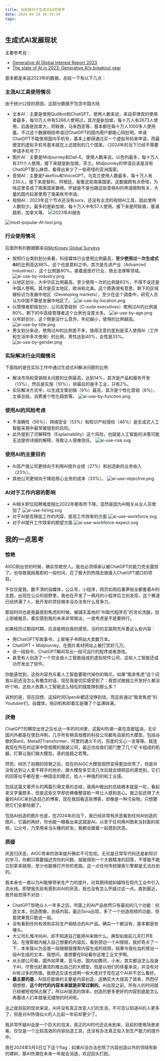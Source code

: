 ```yaml
---
title: 当前我对于生成式AI的思考
date: 2024-04-28 16:39:34
tags:
---
```


## 生成式AI发展现状

主要参考自：

- [Generative AI Global Interest Report 2023](https://www.electronicshub.org/generative-ai-global-interest-report-2023/)
- [The state of AI in 2023: Generative AI’s breakout year](https://www.mckinsey.com/capabilities/quantumblack/our-insights/the-state-of-ai-in-2023-generative-ais-breakout-year)

基本都是来自2023年的数据，总结一下有以下几点：

### 主流AI工具使用情况

由于统计口径的原因，这部分数据不包含中国大陆

- 文本AI：主要是使用Quillbot和ChatGPT。使用人数来说，来自菲律宾的使用者最多，每10万人中有5266人使用过，其次是新加坡，每十万人有2673人使用，后面是加拿大，阿联酋，马来西亚等，基本都在每十万人1000多人使用量。不过这个数据相信申请过ChatGPT的国内用户都能心知肚明，申请ChatGPT不能使用国内手机号，基本上都得通过买一个虚拟号码来申请，而最便宜的虚拟手机号基本就在上述提到的几个国家。（2024年的当下已经不需要申请手机号了）
- 图片AI：主要是Midjourney和Dall-E。使用人数来说，以色列最多，每十万人有311个人使用，接下来就是新加坡，芬兰。Midjourney的申请应该是没有ChatGPT那么麻烦，看得出来少了一些奇怪的亚洲国家。
- 音频AI：主要是FakeYou和VoiceGPT。乌克兰使用人数最多，每十万人有230人，接下来是智利，阿根廷，秘鲁这些南美国家。这数据颇有点奇怪，为啥这里变成了南美国家霸榜。怀疑是不是也跟这些音频AI的申请限制有关，大量的国内玩家使用了南美账号申请。
- 视频AI：2023年这个节点还没有sora，还没有主流的视频AI工具，因此使用人数较少。最多的是新加坡，每十万人中有57人使用。接下来是阿联酋，塞浦路斯，加拿大等。
![2023年AI报告](AI-report-2023.png)
<!-- more -->
![most-popular-AI-tool.png](most-popular-AI-tool.png)

### 行业使用情况

后面所有的数据都来自[McKinsey Global Surveys](https://www.mckinsey.com/featured-insights/mckinsey-global-surveys)

- 按照行业类别划分来看，科技媒体行业使用比例最高，**至少使用过一次生成式AI**的比例高达88%，这个也是意料之中。其次是先进产业（Advanced Industries），这个比例是80%。接着是医疗行业，商业法律等领域。
![ai-use-by-industry.png](ai-use-by-industry.png)
- 以地区划分，大中华区比例最高，至少使用一次的比例是83%，不得不说还是中国人卷啊。其次是亚太地区，欧洲和北美。这个图表很有意思，剩下的区域被标识为发展中地区（Developing markets），至少在这个调查中，研究人员认为中国不算是发展中地区了。
![ai-use-by-location.png](ai-use-by-location.png)
- 以管理者职级划分，公司高管级别（C-suite executives）使用过AI的比例是80%。剩下的中高级管理者这个比例也没差太多。
![ai-use-by-age.png](ai-use-by-age.png)
- 以年龄划分，这个倒是没什么意外，年纪越小，使用的比例越高。
![ai-use-by-title.png](ai-use-by-title.png)
- 男女划分来说，使用过AI的比例差不多，值得注意的差别是深入使用AI（工作和生活中多次使用）的比例，男性达到40%，女性是33%。
![ai-use-by-gender.png](ai-use-by-gender.png)

### 实际解决行业问题情况

下面指的是在实际工作中通过生成式AI解决问题的比例

- 解决市场和营销相关问题的比例最高，达到14%，其次是产品和服务开发（13%），然后是实施（10%），排最后的是手工业，只有2%。
- 实际解决方式中，以生成文案初稿（9%）最高，其次是个性化营销（8%），文章总结，消费者个性化趋势等。
![ai-use-by-function.png](ai-use-by-function.png)

### 使用AI的风险考虑

- 不准确性（56%）、网络安全（53%）和知识产权侵权（46%）是生成式人工智能采用中最常被提到的风险。
- 此外提到了可解释性（Explainability）这个风险，也就是人工智能的决策可能无法提供详细的解释，导致让人很难信任。
![ai-use-risk.svg](ai-use-risk.svg)

### 使用AI的主要目的

- AI高产值公司更倾向于利用AI提升业绩（27%）和创造新的业务收入（23%）。
- 其他公司更倾向于降低核心业务的成本（33%）。
![ai-use-objective.png](ai-use-objective.png)

### AI对于工作内容的影响

- AI相关职位招聘难度相比2022年都有所下降，显然是因为AI相关从业人员增加了
![ai-use-hiring.svg](ai-use-hiring.svg)
- 对于AI是否降低工作的内容，提高工作效率的方面
![ai-use-workforce.svg](ai-use-workforce.svg)
- 对于AI提升工作效率的期望方面
![ai-use-workforce-expect.svg](ai-use-workforce-expect.svg)

## 我的一点思考

### 惊艳

AIGC刚出世的时候，确实惊艳世人。我也必须得承认被ChatGPT的能力完全震惊了。也导致我刚离职的一段时间，花了极大的热情去做接入ChatGPT接口的项目。

不仅仅是我，数不清的自媒体，公众号，小程序，网页如雨后春笋般全都套着AI的主题，出现在公众的视野里。我也在开发了一俩月的小程序后立刻发现，这个赛道已经挤满了人，我开发的项目根本没办法有什么竞争力。

那段时间也是我最感到焦虑的时候，被铺天盖地的“AI取代程序员”的言论洗脑，加上刚被裁员，着实感到我的未来非常暗淡，一度考虑是不是要转行。

如果经历过那段时期，应该能明白我的感受。当时的互联网充斥着这么些内容：

- 用ChatGPT写故事书，上架电子书网站大卖数万本。
- ChatGPT + Midjourney，在图片素材网站上被打赏好几万。
- 说一段指令，ChatGPT瞬间写出一段可运行的程序或者游戏。
- 甚至有人创造了一个完全由人工智能组成的虚拟软件公司，这些人工智能还成功开发出了软件。

你能感觉到，这些内容充斥着人工智能要取代掉你的暗示。如果“贩卖焦虑”这个词我以前还没怎么有概念的话，现在我是切实感受到了：我尝试做独立开发好久都没听个响，这些人依靠人工智能这么轻松的就能挣到那么多？

讽刺的是，现在回想，这段时间OpenAI都还没挣到钱，而这些通过“贩卖焦虑”的Youtuber们，自媒体，培训机构却着实是赚了个盆满钵满。

### 厌倦

ChatGPT的横空出世之后长达一年的时间里，这股AI热潮一直在高歌猛进。无论国内外都是在使劲冲刺，几乎所有稍具规模的科技公司都有自家的大模型，包括谷歌的Bard，Meta的Transformer，阿里的通义千问，百度的文心一言等等。就连我现在所在的这家中型规模的服装公司，最近也给我们部门整了几个矿卡组成的机器，打算让我们搞大模型。真的是趋之若鹜。

然而，经历了初期的惊艳之后，现在的AIGC大模型固然变得更加优秀了，但是并没有达到让人爱不释手的地步。跟大模型多交流几次后就会很明显的感觉到，它们的回答似乎都在套一种固定的模式，给人一种强烈的和工业感。

包括这篇文章开头的两篇引用文章的总结，我用AI做出的总结根本就是一坨，看起来文字量颇多，但是这些文字却彷佛像整容脸一样让人感到恶心。我之前还用了大量的AIGC来创造自己的博客，现在我回看这些博客，却像是一种污染物，只想要把它们全都给删了。

包括AI创造的图片也是，在2024年的当下，我已经非常有厌恶看到任何AI创造的图片，它画的再好，你也能一眼看出来这就是AI。以至于任何用AI图来当封面的视频，公众号，乃至用来当头像的好友，我都会跟着一起感到厌恶。

### 质疑

厌恶归厌恶，AIGC带来的效率提升确实不可忽视。无论是日常写代码还是新知识的学习，你都只需要描述完你的问题，就能得到一个大致精准的回答，不管能不能立刻拿来就用，至少也能够打开你的思路。这一点任何传统搜索引擎都是无法办到的。

我本来也一直以为AI能够带来生产力的提升，对其期待就如福特在现代工业中引入流水线。即使我先前有感到对AI的厌恶，我也没有怎么怀疑过这一点。直到最近，我开始觉得不对劲：

- ChatGPT惊艳众人一年多之后，市面上的AI产品依然只有最初的几个功能：创造文本，创造图像，总结内容。最近Sora出现，多了一个创造视频的功能，但是效果我只能说一般。
- 没有看到任何有效和实际生产相结合的AI产品，确实一个都没有，基本都是些噱头。
- 大公司扎堆冲向AI，却不知道自己能用AI来做什么。典型如我前几天打开B站，在搜索框内输入自己想要的内容后，看到旁边一个AI按钮，我好奇点了一下，本来我以为会是一段根据我搜索内容生成的视频，结果令我吐血的冒出一段AI生成的文本，我想问，谁想要在B站看你这堆工业文字啊。
- 从头部公司看，国外如苹果，亚马逊，国内如腾讯，小米，其实都没怎么投身于AI，尽管也赶潮流的推出自己的大模型，但是以他们的体量来说，并没有对AI有过多的热情。我想这应该也说明一些大佬对于现在这个AI并不怎么看好。
- **最主要的是**，AI现在能做的主要是内容创造，这确实大大提高了效率，然而仔细想想，**这个时代的内容本来就是非常过剩的**。AI出现之前，所有人的时间就已经被短视频占据了，所以AI提高的效率，创造的更多更好的内容到底能怎么再塞进人们本就毫无缝隙的时间呢。

总之就目前的现状来说，AI并没有真正改变人们的生活，不可否认知道AI的人更多了，但是对AI热情似火的人比起一年前却更少了。

我非常怀疑AI会是一个巨大的泡沫，真正的AI时代还远未到来，目前的使用场景来看，仅仅是一个比较高效的内容创造工具，还没有办法真正投入到生产能力的提升中。

我在2024年5月5日立下这个flag：如果AI没办法在除了内容创造以外的领域有新的建树，那AI热潮在未来一年就会消退，欢迎回头打脸。
